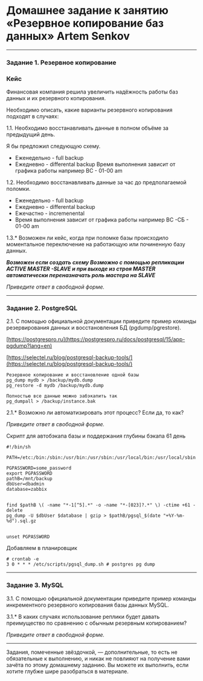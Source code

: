 # Домашнее задание к занятию «Резервное копирование баз данных» Artem Senkov

---

### Задание 1. Резервное копирование

### Кейс

Финансовая компания решила увеличить надёжность работы баз данных и их резервного копирования. 

Необходимо описать, какие варианты резервного копирования подходят в случаях: 

1.1. Необходимо восстанавливать данные в полном объёме за предыдущий день.

Я бы предложил следующую схему.
* Еженедельно - full backup
* Ежедневно - differental backup
Время выполнения зависит от графика работы например ВС - 01-00 am

1.2. Необходимо восстанавливать данные за час до предполагаемой поломки.

* Еженедельно - full backup
* Ежедневно - differental backup
* Ежечастно - incremenental 
* Время выполнения зависит от графика работы например ВС -СБ - 01-00 am


1.3.* Возможен ли кейс, когда при поломке базы происходило моментальное переключение на работающую или починенную базу данных.

***Возможен если создать схему 
Возможно с помощью репликации ACTIVE MASTER -SLAVE и при выходе из строя MASTER автоматически переназначать роль мастера на SLAVE***

*Приведите ответ в свободной форме.*

---

### Задание 2. PostgreSQL

2.1. С помощью официальной документации приведите пример команды резервирования данных и восстановления БД (pgdump/pgrestore).

[https://postgrespro.ru](https://postgrespro.ru/docs/postgresql/15/app-pgdump?lang=en)

[https://selectel.ru/blog/postgresql-backup-tools/](https://selectel.ru/blog/postgresql-backup-tools/)

~~~
Резервное копирование и восстановление одной базы
pg_dump mydb > /backup/mydb.dump
pg_restore -d mydb /backup/mydb.dump

Полностью все данные можно забэкапить так
pg_dumpall > /backup/instance.bak

~~~

2.1.* Возможно ли автоматизировать этот процесс? Если да, то как?

*Приведите ответ в свободной форме.*

Скрипт для автобэкапа базы и поддержания глубины бэкапа 61 день
```
#!/bin/sh

PATH=/etc:/bin:/sbin:/usr/bin:/usr/sbin:/usr/local/bin:/usr/local/sbin

PGPASSWORD=some_password
export PGPASSWORD
pathB=/mnt/backup
dbUser=dbadmin
database=zabbix


find $pathB \( -name "*-1[^5].*" -o -name "*-[023]?.*" \) -ctime +61 -delete
pg_dump -U $dbUser $database | gzip > $pathB/pgsql_$(date "+%Y-%m-%d").sql.gz


unset PGPASSWORD
```

Добавляем в планировщик
```
# crontab -e
3 0 * * * /etc/scripts/pgsql_dump.sh # postgres pg dump
```
---

### Задание 3. MySQL

3.1. С помощью официальной документации приведите пример команды инкрементного резервного копирования базы данных MySQL. 



3.1.* В каких случаях использование реплики будет давать преимущество по сравнению с обычным резервным копированием?

*Приведите ответ в свободной форме.*

---

Задания, помеченные звёздочкой, — дополнительные, то есть не обязательные к выполнению, и никак не повлияют на получение вами зачёта по этому домашнему заданию. Вы можете их выполнить, если хотите глубже шире разобраться в материале.
